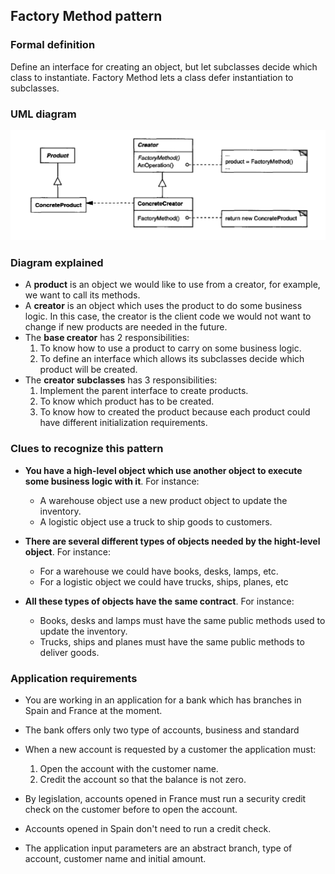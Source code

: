 ## Factory Method pattern

### Formal definition

Define an interface for creating an object, but let subclasses decide which class to instantiate. Factory Method lets a class defer instantiation to subclasses.

### UML diagram

![Source book: Design Patterns, Elements of Reusable Object-Oriented Software](https://github.com/osotorrio/designpatterns/blob/master/CSharp/Creational/FactoryMethod/uml_diagram.png)

### Diagram explained

- A **product** is an object we would like to use from a creator, for example, we want to call its methods.
- A **creator** is an object which uses the product to do some business logic. In this case, the creator is the client code we would not want to change if new products are needed in the future.
- The **base creator** has 2 responsibilities:
    1. To know how to use a product to carry on some business logic.
    2. To define an interface which allows its subclasses decide which product will be created.
- The **creator subclasses** has 3 responsibilities:
    1. Implement the parent interface to create products.
    2. To know which product has to be created.
    3. To know how to created the product because each product could have different initialization requirements.

### Clues to recognize this pattern

- **You have a high-level object which use another object to execute some business logic with it**. For instance:

  - A warehouse object use a new product object to update the inventory.
  - A logistic object use a truck to ship goods to customers.

- **There are several different types of objects needed by the hight-level object**. For instance:

  - For a warehouse we could have books, desks, lamps, etc.
  - For a logistic object we could have trucks, ships, planes, etc

- **All these types of objects have the same contract**. For instance:
  - Books, desks and lamps must have the same public methods used to update the inventory.
  - Trucks, ships and planes must have the same public methods to deliver goods.

### Application requirements

- You are working in an application for a bank which has branches in Spain and France at the moment.
- The bank offers only two type of accounts, business and standard
- When a new account is requested by a customer the application must:

    1. Open the account with the customer name.
    2. Credit the account so that the balance is not zero.

- By legislation, accounts opened in France must run a security credit check on the customer before to open the account.
- Accounts opened in Spain don't need to run a credit check.

- The application input parameters are an abstract branch, type of account, customer name and initial amount.
